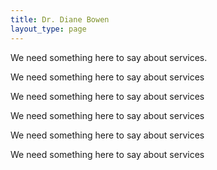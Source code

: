 ```yaml
---
title: Dr. Diane Bowen
layout_type: page
---
```

We need something here to say about services.

We need something here to say about services

We need something here to say about services

We need something here to say about services

We need something here to say about services

We need something here to say about services
